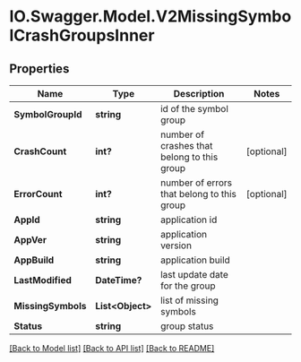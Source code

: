 # IO.Swagger.Model.V2MissingSymbolCrashGroupsInner
## Properties

Name | Type | Description | Notes
------------ | ------------- | ------------- | -------------
**SymbolGroupId** | **string** | id of the symbol group | 
**CrashCount** | **int?** | number of crashes that belong to this group | [optional] 
**ErrorCount** | **int?** | number of errors that belong to this group | [optional] 
**AppId** | **string** | application id | 
**AppVer** | **string** | application version | 
**AppBuild** | **string** | application build | 
**LastModified** | **DateTime?** | last update date for the group | 
**MissingSymbols** | **List&lt;Object&gt;** | list of missing symbols | 
**Status** | **string** | group status | 

[[Back to Model list]](../README.md#documentation-for-models) [[Back to API list]](../README.md#documentation-for-api-endpoints) [[Back to README]](../README.md)

